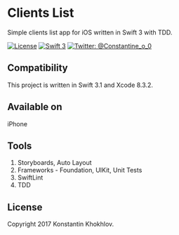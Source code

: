 # Clients List
Simple clients list app for iOS written in Swift 3 with TDD.

[![License](http://img.shields.io/badge/License-MIT-green.svg?style=flat)](https://github.com/justaninja/clients_list/blob/master/LICENSE)
[![Swift 3](https://img.shields.io/badge/Swift-3.0-orange.svg?style=flat)](https://swift.org)
[![Twitter: @Constantine_o_0](https://img.shields.io/badge/Contact-Twitter-blue.svg?style=flat)](https://twitter.com/Constantine_o_0)

## Compatibility

This project is written in Swift 3.1 and Xcode 8.3.2.

## Available on
iPhone

## Tools
1. Storyboards, Auto Layout  
2. Frameworks - Foundation, UIKit, Unit Tests
3. SwiftLint
4. TDD

## License

Copyright 2017 Konstantin Khokhlov.
